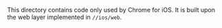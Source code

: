 This directory contains code only used by Chrome for iOS. It is built upon the
web layer implemented in `//ios/web`.